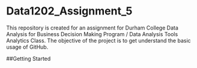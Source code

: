 # Data1202_Assignment_5
This repository is created for an assignment for Durham College Data Analysis for Business Decision Making Program / Data Analysis Tools Analytics Class.
The objective of the project is to get understand the basic usage of GitHub.

##Getting Started


